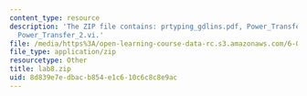 ```yaml
---
content_type: resource
description: 'The ZIP file contains: prtyping_gdlins.pdf, Power_Transfer_1.vi, and
  Power_Transfer_2.vi.'
file: /media/https%3A/open-learning-course-data-rc.s3.amazonaws.com/6-071j-introduction-to-electronics-signals-and-measurement-spring-2006/8d839e7edbacb854e1c610c6c8c8e9ac_lab8.zip
file_type: application/zip
resourcetype: Other
title: lab8.zip
uid: 8d839e7e-dbac-b854-e1c6-10c6c8c8e9ac
---
```

